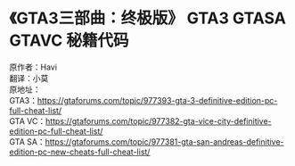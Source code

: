 # 《GTA3三部曲：终极版》 GTA3 GTASA GTAVC 秘籍代码

原作者：Havi <br />
翻译：小莫 <br />
原地址： <br />
GTA3：https://gtaforums.com/topic/977393-gta-3-definitive-edition-pc-full-cheat-list/ <br />
GTA VC：https://gtaforums.com/topic/977382-gta-vice-city-definitive-edition-pc-full-cheat-list/ <br />
GTA SA：https://gtaforums.com/topic/977381-gta-san-andreas-definitive-edition-pc-new-cheats-full-cheat-list/ <br />


